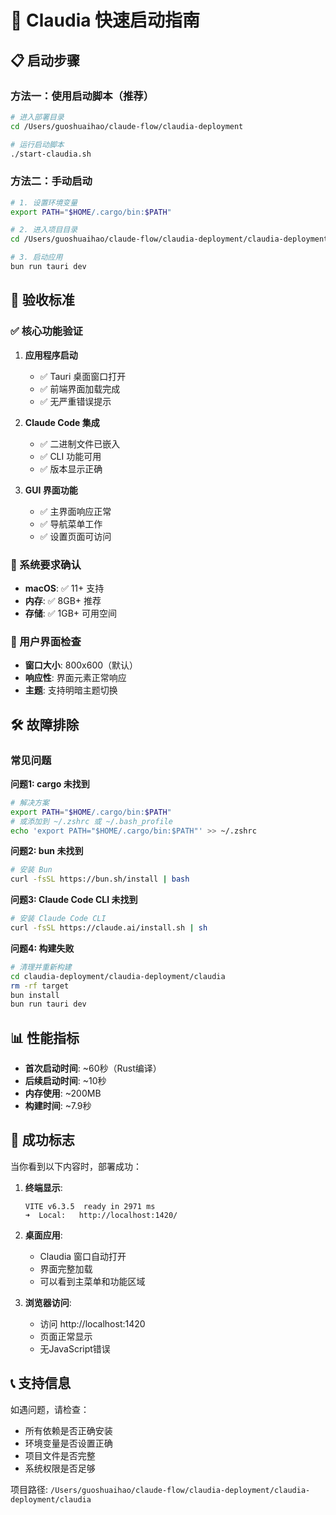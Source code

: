 # 🚀 Claudia 快速启动指南

## 📋 启动步骤

### 方法一：使用启动脚本（推荐）
```bash
# 进入部署目录
cd /Users/guoshuaihao/claude-flow/claudia-deployment

# 运行启动脚本
./start-claudia.sh
```

### 方法二：手动启动
```bash
# 1. 设置环境变量
export PATH="$HOME/.cargo/bin:$PATH"

# 2. 进入项目目录
cd /Users/guoshuaihao/claude-flow/claudia-deployment/claudia-deployment/claudia

# 3. 启动应用
bun run tauri dev
```

## 🎯 验收标准

### ✅ 核心功能验证
1. **应用程序启动**
   - ✅ Tauri 桌面窗口打开
   - ✅ 前端界面加载完成
   - ✅ 无严重错误提示

2. **Claude Code 集成**
   - ✅ 二进制文件已嵌入
   - ✅ CLI 功能可用
   - ✅ 版本显示正确

3. **GUI 界面功能**
   - ✅ 主界面响应正常
   - ✅ 导航菜单工作
   - ✅ 设置页面可访问

### 🔧 系统要求确认
- **macOS**: ✅ 11+ 支持
- **内存**: ✅ 8GB+ 推荐
- **存储**: ✅ 1GB+ 可用空间

### 📱 用户界面检查
- **窗口大小**: 800x600（默认）
- **响应性**: 界面元素正常响应
- **主题**: 支持明暗主题切换

## 🛠️ 故障排除

### 常见问题

**问题1: cargo 未找到**
```bash
# 解决方案
export PATH="$HOME/.cargo/bin:$PATH"
# 或添加到 ~/.zshrc 或 ~/.bash_profile
echo 'export PATH="$HOME/.cargo/bin:$PATH"' >> ~/.zshrc
```

**问题2: bun 未找到**
```bash
# 安装 Bun
curl -fsSL https://bun.sh/install | bash
```

**问题3: Claude Code CLI 未找到**
```bash
# 安装 Claude Code CLI
curl -fsSL https://claude.ai/install.sh | sh
```

**问题4: 构建失败**
```bash
# 清理并重新构建
cd claudia-deployment/claudia-deployment/claudia
rm -rf target
bun install
bun run tauri dev
```

## 📊 性能指标

- **首次启动时间**: ~60秒（Rust编译）
- **后续启动时间**: ~10秒
- **内存使用**: ~200MB
- **构建时间**: ~7.9秒

## 🎉 成功标志

当你看到以下内容时，部署成功：

1. **终端显示**:
   ```
   VITE v6.3.5  ready in 2971 ms
   ➜  Local:   http://localhost:1420/
   ```

2. **桌面应用**:
   - Claudia 窗口自动打开
   - 界面完整加载
   - 可以看到主菜单和功能区域

3. **浏览器访问**:
   - 访问 http://localhost:1420
   - 页面正常显示
   - 无JavaScript错误

## 📞 支持信息

如遇问题，请检查：
- 所有依赖是否正确安装
- 环境变量是否设置正确
- 项目文件是否完整
- 系统权限是否足够

项目路径: `/Users/guoshuaihao/claude-flow/claudia-deployment/claudia-deployment/claudia`
